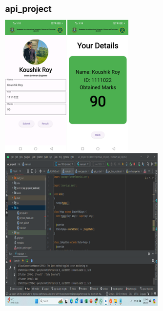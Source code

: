# api_project

<div>
    <img src="images/1.jpg" alt="First Page" width="200"/>
    <img src="images/2.jpg" alt="Second Page" width="200"/>
    <img src="images/3.1.png" alt="Insert Page" width="500" height="500"/>
    
</div>

